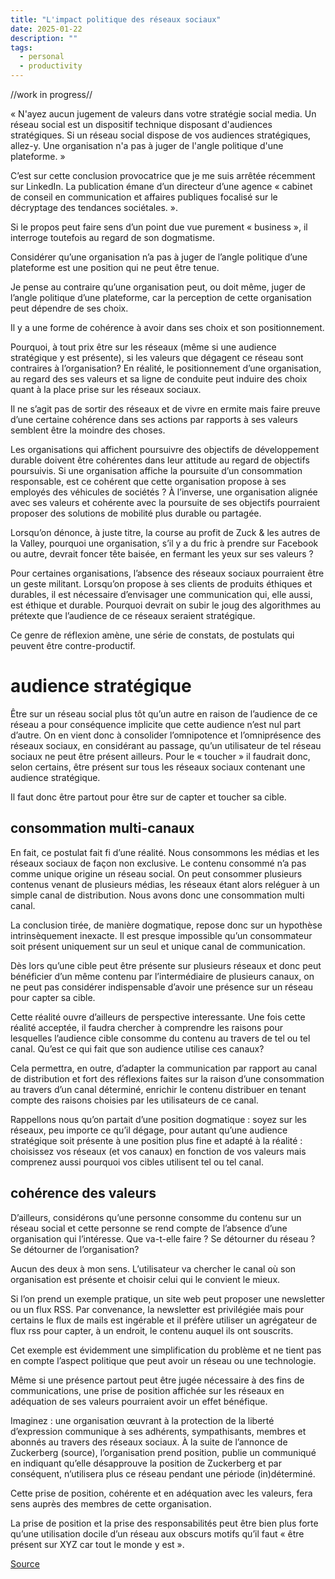```yaml
---
title: "L'impact politique des réseaux sociaux"
date: 2025-01-22
description: ""
tags: 
  - personal
  - productivity
---
```

//work in progress//

 « N'ayez aucun jugement de valeurs dans votre stratégie social media. Un réseau social est un dispositif technique disposant d'audiences stratégiques. Si un réseau social dispose de vos audiences stratégiques, allez-y. Une organisation n'a pas à juger de l'angle politique d'une plateforme. »

C’est sur cette conclusion provocatrice que je me suis arrêtée récemment sur LinkedIn. La publication émane d’un directeur d’une agence « cabinet de conseil en communication et affaires publiques focalisé sur le décryptage des tendances sociétales. ». 

Si le propos peut faire sens d’un point due vue purement « business », il interroge toutefois au regard de son dogmatisme. 

Considérer qu’une organisation n’a pas à juger de l’angle politique d’une plateforme est une position qui ne peut être tenue. 

Je pense au contraire qu’une organisation peut, ou doit même, juger de l’angle politique d’une plateforme, car la perception de cette organisation peut dépendre de ses choix. 

Il y a une forme de cohérence à avoir dans ses choix et son positionnement. 

Pourquoi, à tout prix être sur les réseaux (même si une audience stratégique y est présente), si les valeurs que dégagent ce réseau sont contraires à l’organisation? En réalité, le positionnement d’une organisation, au regard des ses valeurs et sa ligne de conduite peut induire des choix quant à la place prise sur les réseaux sociaux. 

Il ne s’agit pas de sortir des réseaux et de vivre en ermite mais faire preuve d’une certaine cohérence dans ses actions par rapports à ses valeurs semblent être la moindre des choses. 

Les organisations qui affichent poursuivre des objectifs de développement durable doivent être cohérentes dans leur attitude au regard de objectifs poursuivis. Si une organisation affiche la poursuite d’un consommation responsable, est ce cohérent que cette organisation propose à ses employés des véhicules de sociétés ? À l’inverse, une organisation alignée avec ses valeurs et cohérente avec la poursuite de ses objectifs pourraient proposer des solutions de mobilité plus durable ou partagée. 

Lorsqu’on dénonce, à juste titre, la course au profit de Zuck & les autres de la Valley, pourquoi une organisation, s’il y a du fric à prendre sur Facebook ou autre, devrait foncer tête baisée, en fermant les yeux sur ses valeurs ?

Pour certaines organisations, l’absence des réseaux sociaux pourraient être un geste militant. Lorsqu’on propose à ses clients de produits éthiques et durables, il est nécessaire d’envisager une communication qui, elle aussi, est éthique et durable. Pourquoi devrait on subir le joug des algorithmes au prétexte que l’audience de ce réseaux seraient stratégique. 

Ce genre de réflexion amène, une série de constats, de postulats qui peuvent être contre-productif. 

# audience stratégique

Être sur un réseau social plus tôt qu’un autre en raison de l’audience de ce réseau a pour conséquence implicite que cette audience n’est nul part d’autre. 
On en vient donc à consolider l’omnipotence et l’omniprésence des réseaux sociaux, en considérant au passage, qu’un utilisateur de tel réseau sociaux ne peut être présent ailleurs. Pour le « toucher » il faudrait donc, selon certains, être présent sur tous les réseaux sociaux contenant une audience stratégique. 

Il faut donc être partout pour être sur de capter et toucher sa cible. 

## consommation multi-canaux 

En fait, ce postulat fait fi d’une réalité. Nous consommons les médias et les réseaux sociaux de façon non exclusive. Le contenu consommé n’a pas comme unique origine un réseau social. On peut consommer plusieurs contenus venant de plusieurs médias, les réseaux étant alors reléguer à un simple canal de distribution. Nous avons donc une consommation multi canal. 

La conclusion tirée, de manière dogmatique, repose donc sur un hypothèse intrinsèquement inexacte. Il est presque impossible qu’un consommateur soit présent uniquement sur un seul et unique canal de communication.

Dès lors qu’une cible peut être présente sur plusieurs réseaux et donc peut bénéficier d’un même contenu par l’intermédiaire de plusieurs canaux, on ne peut pas considérer indispensable d’avoir une présence sur un réseau pour capter sa cible. 

Cette réalité ouvre d’ailleurs de perspective interessante. Une fois cette réalité acceptée, il faudra chercher à comprendre les raisons pour lesquelles l’audience cible consomme du contenu au travers de tel ou tel canal. Qu’est ce qui fait que son audience utilise ces canaux? 

Cela permettra, en outre, d’adapter la communication par rapport au canal de distribution et fort des réflexions faites sur la raison d’une consommation au travers d’un canal déterminé, enrichir le contenu distribuer en tenant compte des raisons choisies par les utilisateurs de ce canal. 

Rappellons nous qu’on partait d’une position dogmatique : soyez sur les réseaux, peu importe ce qu’il dégage, pour autant qu’une audience stratégique soit présente à une position plus fine et adapté à la réalité : choisissez vos réseaux (et vos canaux) en fonction de vos valeurs mais comprenez aussi pourquoi vos cibles utilisent tel ou tel canal. 

## cohérence des valeurs

D’ailleurs, considérons qu’une personne consomme du contenu sur un réseau social et cette personne se rend compte de l’absence d’une organisation qui l’intéresse. Que va-t-elle faire ? Se détourner du réseau ? Se détourner de l’organisation? 

Aucun des deux à mon sens. L’utilisateur va chercher le canal où son organisation est présente et choisir celui qui le convient le mieux. 

Si l’on prend un exemple pratique, un site web peut proposer une newsletter ou un flux RSS. Par convenance, la newsletter est privilégiée mais pour certains le flux de mails est ingérable et il préfère utiliser un agrégateur de flux rss pour capter, à un endroit, le contenu auquel ils ont souscrits. 

Cet exemple est évidemment une simplification du problème et ne tient pas en compte l’aspect politique que peut avoir un réseau ou une technologie. 

Même si une présence partout peut être jugée nécessaire à des fins de communications, une prise de position affichée sur les réseaux en adéquation de ses valeurs pourraient avoir un effet bénéfique. 

Imaginez : une organisation œuvrant à la protection de la liberté d’expression communique à ses adhérents, sympathisants, membres et abonnés au travers des réseaux sociaux. À la suite de l’annonce de Zuckerberg (source), l’organisation prend position, publie un communiqué en indiquant qu’elle désapprouve la position de Zuckerberg et par conséquent, n’utilisera plus ce réseau pendant une période (in)déterminé. 

Cette prise de position, cohérente et en adéquation avec les valeurs, fera sens auprès des membres de cette organisation. 

La prise de position et la prise des responsabilités peut être bien plus forte qu’une utilisation docile d’un réseau aux obscurs motifs qu’il faut « être présent sur XYZ car tout le monde y est ». 

[Source ](https://www.linkedin.com/posts/nicolasvanderbiest_tous-ces-d%C3%A9bats-sur-l%C3%A9thique-des-r%C3%A9seaux-activity-7283868286310612994-aCIK?utm_source=share&utm_medium=member_desktop)
